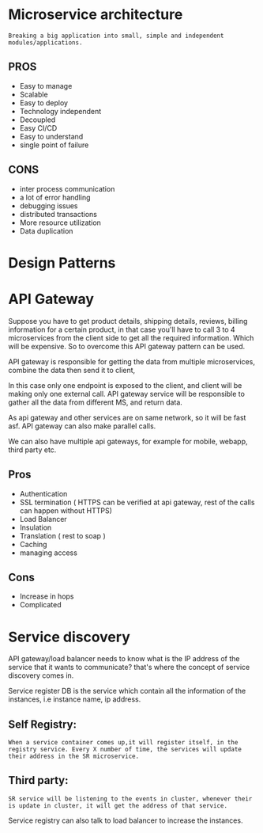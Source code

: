 # Microservice architecture

`Breaking a big application into small, simple and independent modules/applications.`

## PROS
- Easy to manage
- Scalable 
- Easy to deploy
- Technology independent
- Decoupled
- Easy CI/CD
- Easy to understand
- single point of failure

## CONS
- inter process communication
- a lot of error handling
- debugging issues
- distributed transactions
- More resource utilization
- Data duplication


# Design Patterns

# API Gateway
Suppose you have to get product details, shipping details, reviews, billing information for a certain product, in that case you'll have to call 3 to 4 microservices from the client side to get all the required information. Which will be expensive. So to overcome this API gateway pattern can be used.

API gateway is responsible for getting the data from multiple microservices, combine the data then send it to client,

In this case only one endpoint is exposed to the client, and client will be making only one external call. API gateway service will be responsible to gather all the data from different MS, and return data. 

As api gateway and other services are on same network, so it will be fast asf. API gateway can also make parallel calls.

We can also have multiple api gateways, for example for mobile, webapp, third party etc.


## Pros
- Authentication
- SSL termination ( HTTPS can be verified at api gateway, rest of the calls can happen without HTTPS)
- Load Balancer
- Insulation
- Translation ( rest to soap )
- Caching
- managing access

## Cons
- Increase in hops
- Complicated


# Service discovery
<!-- Let's say client wants to communicate to the service directly, and one microservice is running multiple instances,  -->
API gateway/load balancer needs to know what is the IP address of the service that it wants to communicate? that's where the concept of service discovery comes in.

Service register DB is the service which contain all the information of the instances, i.e instance name, ip address.

## Self Registry:
    When a service container comes up,it will register itself, in the registry service. Every X number of time, the services will update their address in the SR microservice.

## Third party:
    SR service will be listening to the events in cluster, whenever their is update in cluster, it will get the address of that service. 

Service registry can also talk to load balancer to increase the instances.


